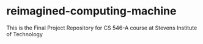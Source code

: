 # reimagined-computing-machine
This is the Final Project Repository for CS 546-A course at Stevens Institute of Technology
